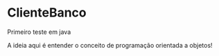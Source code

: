 # ClienteBanco
Primeiro teste em java

A ideia aqui é entender o conceito de programação orientada a objetos!
